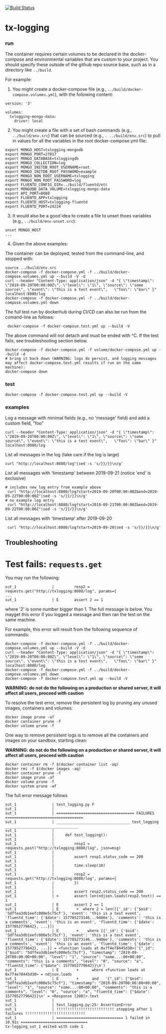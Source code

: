 [![Build Status](https://travis-ci.com/RENCI/tx-logging.svg?token=hSyYs1SXtzNJJDmjUzHi&branch=master)](https://travis-ci.com/RENCI/tx-logging)

# tx-logging

### run

The container requires certain volumes to be declared in the docker-compose and environmental variables that are custom to your project. You should specify these outside of the github repo source base, such as in a directory like `../build`.

For example:
1. You might create a docker-compose file (e.g., `../build/docker-compose.volumes.yml`), with the following content:
```
version: '3'
    
volumes:
  txlogging-mongo-data:
    driver: local
```
2. You might create a file with a set of bash commands (e.g., `../build/env.src`) that can be sourced (e.g., `. ../build/env.src`) to pull in values for all the variables in the root docker-compose.yml file:
```
export MONGO_HOST=txlogging-mongodb
export MONGO_PORT=27017
export MONGO_DATABASE=txloggingdb
export MONGO_COLLECTION=log
export MONGO_INITDB_ROOT_USERNAME=root
export MONGO_INITDB_ROOT_PASSWORD=example
export MONGO_NON_ROOT_USERNAME=txlogging
export MONGO_NON_ROOT_PASSWORD=log
export FLUENTD_CONFIG_DIR=../build/fluentd/etc
export MONGODB_DATA_VOLUME=txlogging-mongo-data
export API_PORT=8080
export FLUENTD_APP=txlogging
export FLUENTD_HOST=txlogging-fluentd
export FLUENTD_PORT=24224
```
3. It would also be a good idea to create a file to unset thoes variables (e.g., `../build/env-unset.src`):
```
unset MONGO_HOST
...

```

4. Given the above examples:

The container can be deployed, tested from the command-line, and stopped with:
```
source ../build/env.src
docker-compose -f docker-compose.yml -f ../build/docker-compose.volumes.yml up --build -V -d
curl --header "Content-Type: application/json" -d "{ \"timestamp\": \"2019-09-20T00:00:00Z\", \"level\": \"1\", \"source\": \"some source\", \"event\": \"this is a test event\",   \"foo\": \"bar\" }" localhost:8080/log
docker-compose -f docker-compose.yml -f ../build/docker-compose.volumes.yml down
```
The full test run by dockerhub during CI/CD can also be run from the comand-line as follows:
```
 docker-compose -f docker-compose.test.yml up --build -V
```
The above command will not detach and must be ended with ^C. If the test fails, see troubleshooting section below.

```
docker-compose -f docker-compose.yml -f volume/docker-compose.yml up --build -d
# bring it back down (WARNING: logs do persist, and logging messages may affect docker-compose.test.yml results if run on the same machine):
docker-compose down
```

### test
```
docker-compose -f docker-compose.test.yml up --build -V 
```

### examples
Log a message with minimal fields (e.g., no 'message' field) and add a custom field, "foo"
```
curl --header "Content-Type: application/json" -d "{ \"timestamp\": \"2019-09-20T00:00:00Z\", \"level\": \"1\", \"source\": \"some source\", \"event\": \"this is a test event\",   \"foo\": \"bar\" }" localhost:8080/log
 ```
 
 List all messages in the log (take care if the log is large)
 ```
 curl "http://localhost:8080/log"|sed -s 's/}}/}}\n/g'
 ```
 
 List all messages with 'timestamp' between 2019-09-21 (notice 'end' is exclusive)
 ```
 # includes new log entry from example above
  curl "http://localhost:8080/log?start=2019-09-20T00:00:00Z&end=2019-09-22T00:00:00Z"|sed -s 's/}}/}}\n/g'
 # no example log entry
  curl "http://localhost:8080/log?start=2019-09-21T00:00:00Z&end=2019-09-22T00:00:00Z"|sed -s 's/}}/}}\n/g'
  ```
  
 List all messages with 'timestamp' after 2019-09-20
 ```
  curl "http://localhost:8080/log?start=2019-09-20|sed -s 's/}}/}}\n/g'
  ```

## Troubleshooting

# Test fails: `requests.get` 

You may run the following:
```
sut_1                |         resp2 = requests.get("http://txlogging:8080/log", params={
...
sut_1                | E       assert 2 == 1
```
where '2' is some number bigger than 1. The full message is below. You mayget this error if you logged a message and then ran the test on the same machine.

For example, this error will result from the following sequence of commands:
```
docker-compose -f docker-compose.yml -f ../build/docker-compose.volumes.yml up --build -V -d
curl --header "Content-Type: application/json" -d "{ \"timestamp\": \"2019-09-20T00:00:00Z\", \"level\": \"1\", \"source\": \"some source\", \"event\": \"this is a test event\",   \"foo\": \"bar\" }" localhost:8080/log
docker-compose -f docker-compose.yml -f ../build/docker-compose.volumes.yml down
docker-compose -f docker-compose.test.yml up --build -V
```

__WARNING: do not do the following on a production or shared server, it will affect all users, proceed with caution__

To resolve the test error, remove the persistent log by pruning any unused images, containers and volumes:
```
docker image prune -af
docker container prune -f
docker volume prune -f
```

One way to remove persistent logs is to remove all the containers and images on your sandbox, starting clean:

__WARNING: do not do the following on a production or shared server, it will affect all users, proceed with caution__

```
docker container rm -f $(docker container list -aq)
docker rmi -f $(docker images -aq)
docker container prune -f
docker image prune -af
docker volume prune -f
docker system prune -af
```

The full error message follows
```
sut_1                | test_logging.py F
sut_1                |
sut_1                | =================================== FAILURES ===================================
sut_1                | _________________________________ test_logging _________________________________
sut_1                |
sut_1                |     def test_logging():
sut_1                |
sut_1                |         resp1 = requests.post("http://txlogging:8080/log", json=msg)
sut_1                |
sut_1                |         assert resp1.status_code == 200
sut_1                |
sut_1                |         time.sleep(10)
sut_1                |
sut_1                |         resp2 = requests.get("http://txlogging:8080/log", params={
sut_1                |         })
sut_1                |
sut_1                |         assert resp2.status_code == 200
sut_1                | >       assert len(ndjson.loads(resp2.text)) == 1
sut_1                | E       assert 2 == 1
sut_1                | E        +  where 2 = len([{'_id': {'$oid': '5dffea3db1eefc000e5c75cf'}, 'event': 'this is a test event', 'fluentd_time': {'$date': 157705273146...9486e'}, 'comments': 'this is a comments', 'event': 'this is an event', 'fluentd_time': {'$date': 1577052779642}, ...}])
sut_1                | E        +    where [{'_id': {'$oid': '5dffea3db1eefc000e5c75cf'}, 'event': 'this is a test event', 'fluentd_time': {'$date': 157705273146...9486e'}, 'comments': 'this is a comments', 'event': 'this is an event', 'fluentd_time': {'$date': 1577052779642}, ...}] = <function loads at 0x7f4e78445d30>('{"_id": {"$oid": "5dffea3db1eefc000e5c75cf"}, "timestamp": "2019-09-20T00:00:00+00:00", "level": "1", "source": "some...:00+00:00", "comments": "this is a comments", "level": "0", "source": "a", "fluentd_time": {"$date": 1577052779642}}\n')
sut_1                | E        +      where <function loads at 0x7f4e78445d30> = ndjson.loads
sut_1                | E        +      and   '{"_id": {"$oid": "5dffea3db1eefc000e5c75cf"}, "timestamp": "2019-09-20T00:00:00+00:00", "level": "1", "source": "some...:00+00:00", "comments": "this is a comments", "level": "0", "source": "a", "fluentd_time": {"$date": 1577052779642}}\n' = <Response [200]>.text
sut_1                |
sut_1                | test_logging.py:25: AssertionError
sut_1                | !!!!!!!!!!!!!!!!!!!!!!!!!! stopping after 1 failures !!!!!!!!!!!!!!!!!!!!!!!!!!!
sut_1                | ============================== 1 failed in 10.91s ==============================
tx-logging_sut_1 exited with code 1
```